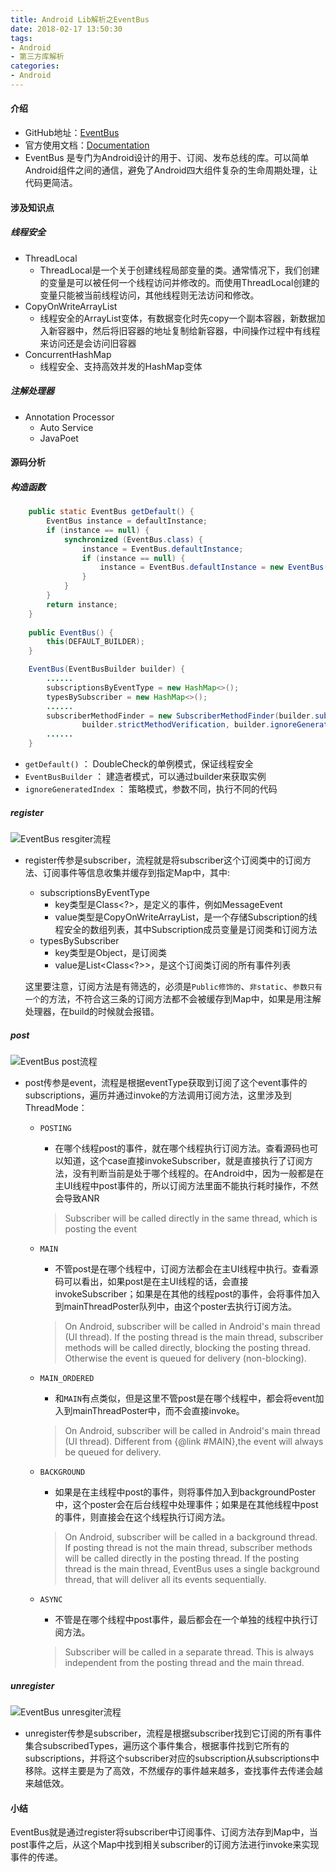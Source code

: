 ```yaml
---
title: Android Lib解析之EventBus
date: 2018-02-17 13:50:30
tags:
- Android
- 第三方库解析
categories:
- Android
---
```


#### 介绍
- GitHub地址：[EventBus](https://github.com/greenrobot/EventBus)
- 官方使用文档：[Documentation](http://greenrobot.org/eventbus/documentation/)
- EventBus 是专门为Android设计的用于、订阅、发布总线的库。可以简单Android组件之间的通信，避免了Android四大组件复杂的生命周期处理，让代码更简洁。
<!--more-->

#### 涉及知识点
##### 线程安全
- ThreadLocal
	- ThreadLocal是一个关于创建线程局部变量的类。通常情况下，我们创建的变量是可以被任何一个线程访问并修改的。而使用ThreadLocal创建的变量只能被当前线程访问，其他线程则无法访问和修改。
- CopyOnWriteArrayList
	- 线程安全的ArrayList变体，有数据变化时先copy一个副本容器，新数据加入新容器中，然后将旧容器的地址复制给新容器，中间操作过程中有线程来访问还是会访问旧容器 
- ConcurrentHashMap
	- 线程安全、支持高效并发的HashMap变体 

##### 注解处理器
- Annotation Processor
	- Auto Service
	- JavaPoet

#### 源码分析

##### 构造函数
```Java
    public static EventBus getDefault() {
        EventBus instance = defaultInstance;
        if (instance == null) {
            synchronized (EventBus.class) {
                instance = EventBus.defaultInstance;
                if (instance == null) {
                    instance = EventBus.defaultInstance = new EventBus();
                }
            }
        }
        return instance;
    }
    
    public EventBus() {
        this(DEFAULT_BUILDER);
    }

    EventBus(EventBusBuilder builder) {
        ......
        subscriptionsByEventType = new HashMap<>();
        typesBySubscriber = new HashMap<>();
        ......
        subscriberMethodFinder = new SubscriberMethodFinder(builder.subscriberInfoIndexes,
                builder.strictMethodVerification, builder.ignoreGeneratedIndex);
        ......
    }
```

- `getDefault()` ： DoubleCheck的单例模式，保证线程安全
- `EventBusBuilder` ： 建造者模式，可以通过builder来获取实例
- `ignoreGeneratedIndex` ： 策略模式，参数不同，执行不同的代码

##### register
![EventBus resgiter流程](/images/eventbus-register.jpg)

- register传参是subscriber，流程就是将subscriber这个订阅类中的订阅方法、订阅事件等信息收集并缓存到指定Map中，其中:
	- subscriptionsByEventType
		- key类型是Class<?>，是定义的事件，例如MessageEvent
		- value类型是CopyOnWriteArrayList<Subscription>，是一个存储Subscription的线程安全的数组列表，其中Subscription成员变量是订阅类和订阅方法
	- typesBySubscriber 
		- key类型是Object，是订阅类
		- value是List<Class<?>>，是这个订阅类订阅的所有事件列表

	这里要注意，订阅方法是有筛选的，必须是`Public修饰的`、`非static`、`参数只有一个`的方法，不符合这三条的订阅方法都不会被缓存到Map中，如果是用注解处理器，在build的时候就会报错。

##### post
![EventBus post流程](/images/eventbus-post.jpg)

- post传参是event，流程是根据eventType获取到订阅了这个event事件的subscriptions，遍历并通过invoke的方法调用订阅方法，这里涉及到ThreadMode：
	- `POSTING`
		- 在哪个线程post的事件，就在哪个线程执行订阅方法。查看源码也可以知道，这个case直接invokeSubscriber，就是直接执行了订阅方法，没有判断当前是处于哪个线程的。在Android中，因为一般都是在主UI线程中post事件的，所以订阅方法里面不能执行耗时操作，不然会导致ANR

		> Subscriber will be called directly in the same thread, which is posting the event 
	- `MAIN`
		- 不管post是在哪个线程中，订阅方法都会在主UI线程中执行。查看源码可以看出，如果post是在主UI线程的话，会直接invokeSubscriber；如果是在其他的线程post的事件，会将事件加入到mainThreadPoster队列中，由这个poster去执行订阅方法。

		> On Android, subscriber will be called in Android's main thread (UI thread). If the posting thread is the main thread, subscriber methods will be called directly, blocking the posting thread. Otherwise the event is queued for delivery (non-blocking).
	- `MAIN_ORDERED`
		- 和`MAIN`有点类似，但是这里不管post是在哪个线程中，都会将event加入到mainThreadPoster中，而不会直接invoke。

		> On Android, subscriber will be called in Android's main thread (UI thread). Different from {@link #MAIN},the event will always be queued for delivery.
	- `BACKGROUND`
		- 如果是在主线程中post的事件，则将事件加入到backgroundPoster中，这个poster会在后台线程中处理事件；如果是在其他线程中post的事件，则直接会在这个线程执行订阅方法。

		> On Android, subscriber will be called in a background thread. If posting thread is not the main thread, subscriber methods will be called directly in the posting thread. If the posting thread is the main thread, EventBus uses a single background thread, that will deliver all its events sequentially. 
	- `ASYNC`
		- 不管是在哪个线程中post事件，最后都会在一个单独的线程中执行订阅方法。

		> Subscriber will be called in a separate thread. This is always independent from the posting thread and the main thread.  

##### unregister
![EventBus unresgiter流程](/images/eventbus-unregister.jpg)

- unregister传参是subscriber，流程是根据subscriber找到它订阅的所有事件集合subscribedTypes，遍历这个事件集合，根据事件找到它所有的subscriptions，并将这个subscriber对应的subscription从subscriptions中移除。这样主要是为了高效，不然缓存的事件越来越多，查找事件去传递会越来越低效。

#### 小结
EventBus就是通过register将subscriber中订阅事件、订阅方法存到Map中，当post事件之后，从这个Map中找到相关subscriber的订阅方法进行invoke来实现事件的传递。
